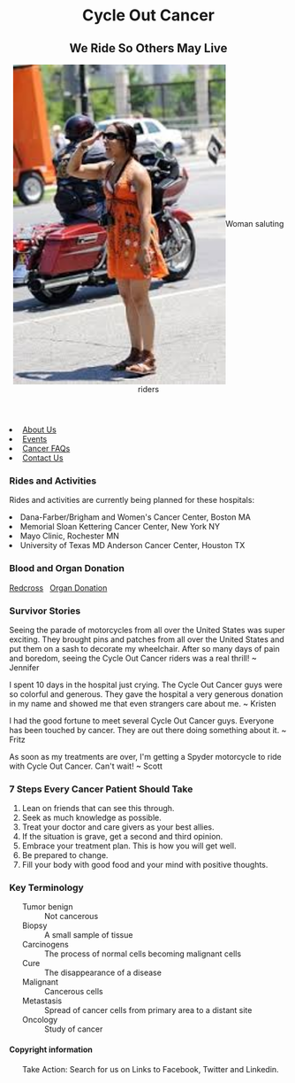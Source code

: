 <html lang="en">
<head>
	<title>Cycle Out Cancer Home Page</title>
	<meta charset="utf-8">
</head>
<body>
	<header>
		<h1>Cycle Out Cancer </h1>
		<h2>We Ride So Others May Live</h2>
		<img style="vertical-align:middle" src="pic1c.jpg" alt="Woman saluting riders image" width="385" height="578"><span style="">Woman saluting riders</span>
	</header>
	<nav>
		<li>&nbsp;<a href="about.html">About Us</a></li>
		<li>&nbsp;<a href="events.html">Events</a></li>
		<li>&nbsp;<a href="faq.html">Cancer FAQs</a></li>
		<li>&nbsp;<a href="contact.html">Contact Us</a></li>
	</nav>
	<main>
		<div id="all main">
			<h3>Rides and Activities</h3>
				<p>Rides and activities are currently being planned for these hospitals:</p>
				<li>Dana-Farber/Brigham and Women's Cancer Center, Boston MA</li>
				<li>Memorial Sloan Kettering Cancer Center, New York NY</li>
				<li>Mayo Clinic, Rochester MN</li>
				<li>University of Texas MD Anderson Cancer Center, Houston TX</li>
			<h3>Blood and Organ Donation</h3>
				<a href="http://www.redcrossblood.org/donating-blood" target=_blank>Redcross</a>&nbsp;
				&nbsp;<a href="http://www.webmd.com/a-to-z-guides/organ-donation-facts" target= _blank>Organ Donation</a>
			<h3>Survivor Stories</h3>
				<p>Seeing the parade of motorcycles from all over the United States was super exciting.
				They brought pins and patches from all over the United States and put them on a sash to decorate my wheelchair. 
				After so many days of pain and boredom, seeing the Cycle Out Cancer riders was a real thrill!  ~ Jennifer</p>
				<p>I spent 10 days in the hospital just crying.  The Cycle Out Cancer guys were so colorful
				and generous.  They gave the hospital a very generous donation in my name and showed me
				that even strangers care about me. ~ Kristen</p>
				<p>I had the good fortune to meet several Cycle Out Cancer guys. Everyone has been touched 
				by cancer.  They are out there doing something about it. ~ Fritz</p>
				<p>As soon as my treatments are over, I'm getting a Spyder motorcycle to ride with Cycle Out Cancer.
				Can't wait! ~ Scott</p>
			<h3>7 Steps Every Cancer Patient Should Take</h3>
			<ol><li>Lean on friends that can see this through.</li>
				<li>Seek as much knowledge as possible.</li>
				<li>Treat your doctor and care givers as your best allies.</li>
				<li>If the situation is grave, get a second and third opinion.</li>
				<li>Embrace your treatment plan. This is how you will get well.</li>
				<li>Be prepared to change.</li>
				<li>Fill your body with good food and your mind with positive thoughts.</li></ol>
			<h3>Key Terminology</h3>
			<ul><dl><dt>Tumor benign</dt>
					<dd>Not cancerous</dd>
				<dt>Biopsy</dt>
					<dd>A small sample of tissue</dd>
				<dt>Carcinogens</dt>
					<dd>The process of normal cells becoming malignant cells</dd> 
				<dt>Cure</dt>
					<dd>The disappearance of a disease</dd>
				<dt>Malignant</dt>
					<dd>Cancerous cells</dd>
				<dt>Metastasis</dt>
					<dd>Spread of cancer cells from primary area to a distant site</dd>
				<dt>Oncology</dt>
					<dd>Study of cancer</dd></dl></ul>			
		</div><!--end all main-->
	</main>
	<footer>
		<h4>Copyright information</h4>
		<ul>Take Action: Search for us on Links to Facebook, Twitter and Linkedin.</ul>
	</footer>
</body>
</html>
